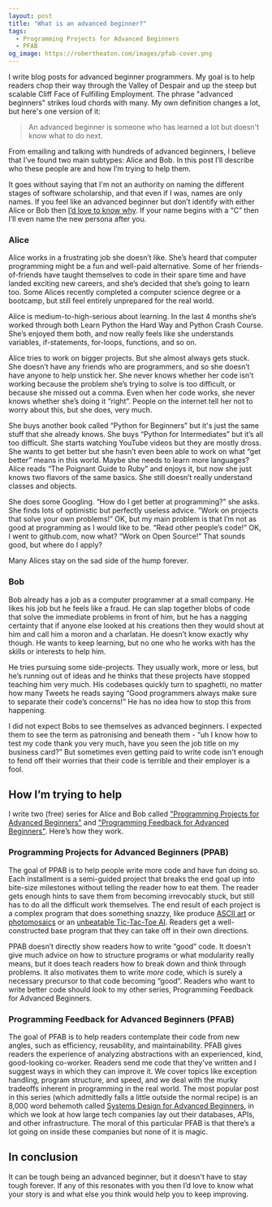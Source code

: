 ```yaml
---
layout: post
title: "What is an advanced beginner?"
tags:
  - Programming Projects for Advanced Beginners
  - PFAB
og_image: https://robertheaton.com/images/pfab-cover.png
---
```

I write blog posts for advanced beginner programmers. My goal is to help readers chop their way through the Valley of Despair and up the steep but scalable Cliff Face of Fulfilling Employment. The phrase "advanced beginners" strikes loud chords with many. My own definition changes a lot, but here's one version of it:

> An advanced beginner is someone who has learned a lot but doesn't know what to do next.

From emailing and talking with hundreds of advanced beginners, I believe that I’ve found two main subtypes: Alice and Bob. In this post I’ll describe who these people are and how I’m trying to help them.

It goes without saying that I'm not an authority on naming the different stages of software scholarship, and that even if I was, names are only names. If you feel like an advanced beginner but don’t identify with either Alice or Bob then [I’d love to know why][about]. If your name begins with a “C” then I’ll even name the new persona after you.

### Alice

Alice works in a frustrating job she doesn’t like. She’s heard that computer programming might be a fun and well-paid alternative. Some of her friends-of-friends have taught themselves to code in their spare time and have landed exciting new careers, and she’s decided that she’s going to learn too. Some Alices recently completed a computer science degree or a bootcamp, but still feel entirely unprepared for the real world.

Alice is medium-to-high-serious about learning. In the last 4 months she’s worked through both Learn Python the Hard Way and Python Crash Course. She’s enjoyed them both, and now really feels like she understands variables, if-statements, for-loops, functions, and so on.

Alice tries to work on bigger projects. But she almost always gets stuck. She doesn’t have any friends who are programmers, and so she doesn’t have anyone to help unstick her. She never knows whether her code isn’t working because the problem she’s trying to solve is too difficult, or because she missed out a comma. Even when her code works, she never knows whether she’s doing it “right”. People on the internet tell her not to worry about this, but she does, very much.

She buys another book called “Python for Beginners” but it's just the same stuff that she already knows. She buys “Python for Intermediates” but it’s all too difficult. She starts watching YouTube videos but they are mostly dross. She wants to get better but she hasn’t even been able to work on what “get better” means in this world. Maybe she needs to learn more languages? Alice reads “The Poignant Guide to Ruby” and enjoys it, but now she just knows two flavors of the same basics. She still doesn’t really understand classes and objects.

She does some Googling. “How do I get better at programming?” she asks. She finds lots of optimistic but perfectly useless advice. “Work on projects that solve your own problems!” OK, but my main problem is that I’m not as good at programming as I would like to be. “Read other people’s code!” OK, I went to github.com, now what? “Work on Open Source!” That sounds good, but where do I apply?

Many Alices stay on the sad side of the hump forever.

### Bob

Bob already has a job as a computer programmer at a small company. He likes his job but he feels like a fraud. He can slap together blobs of code that solve the immediate problems in front of him, but he has a nagging certainty that if anyone else looked at his creations then they would shout at him and call him a moron and a charlatan. He doesn’t know exactly why though. He wants to keep learning, but no one who he works with has the skills or interests to help him.

He tries pursuing some side-projects. They usually work, more or less, but he’s running out of ideas and he thinks that these projects have stopped teaching him very much. His codebases quickly turn to spaghetti, no matter how many Tweets he reads saying “Good programmers always make sure to separate their code’s concerns!” He has no idea how to stop this from happening.

I did not expect Bobs to see themselves as advanced beginners. I expected them to see the term as patronising and beneath them - “uh I know how to test my code thank you very much, have you seen the job title on my business card?” But sometimes even getting paid to write code isn't enough to fend off their worries that their code is terrible and their employer is a fool.

## How I’m trying to help

I write two (free) series for Alice and Bob called ["Programming Projects for Advanced Beginners"][ppab] and ["Programming Feedback for Advanced Beginners"][pfab]. Here’s how they work.

### Programming Projects for Advanced Beginners (PPAB)

The goal of PPAB is to help people write more code and have fun doing so. Each installment is a semi-guided project that breaks the end goal up into bite-size milestones without telling the reader how to eat them. The reader gets enough hints to save them from becoming irrevocably stuck, but still has to do all the difficult work themselves. The end result of each project is a complex program that does something snazzy, like produce [ASCII art][ascii] or [photomosaics][photomosaic] or an [unbeatable Tic-Tac-Toe AI][tictactoe]. Readers get a well-constructed base program that they can take off in their own directions.

PPAB doesn’t directly show readers how to write “good” code. It doesn't give much advice on how to structure programs or what modularity really means, but it does teach readers how to break down and think through problems. It also motivates them to write *more* code, which is surely a necessary precursor to that code becoming “good”. Readers who want to write better code should look to my other series, Programming Feedback for Advanced Beginners.

### Programming Feedback for Advanced Beginners (PFAB)

The goal of PFAB is to help readers contemplate their code from new angles, such as efficiency, reusability, and maintainability. PFAB gives readers the experience of analyzing abstractions with an experienced, kind, good-looking co-worker. Readers send me code that they’ve written and I suggest ways in which they can improve it. We cover topics like exception handling, program structure, and speed, and we deal with the murky tradeoffs inherent in programming in the real world. The most popular post in this series (which admittedly falls a little outside the normal recipe) is an 8,000 word behemoth called [Systems Design for Advanced Beginners][sdab], in which we look at how large tech companies lay out their databases, APIs, and other infrastructure. The moral of this particular PFAB is that there’s a lot going on inside these companies but none of it is magic.

## In conclusion

It can be tough being an advanced beginner, but it doesn't have to stay tough forever. If any of this resonates with you then I’d love to know what your story is and what else you think would help you to keep improving.

[about]: https://robertheaton.com/about
[ppab]: https://robertheaton.com/2018/12/08/programming-projects-for-advanced-beginners/
[pfab]: https://advancedbeginners.substack.com/
[ascii]: https://robertheaton.com/2018/06/12/programming-projects-for-advanced-beginners-ascii-art/
[photomosaic]: https://robertheaton.com/2018/11/03/programming-project-4-photomosaics/
[tictactoe]: https://robertheaton.com/2018/10/09/programming-projects-for-advanced-beginners-3-a/
[sdab]: https://robertheaton.com/2020/04/06/systems-design-for-advanced-beginners/